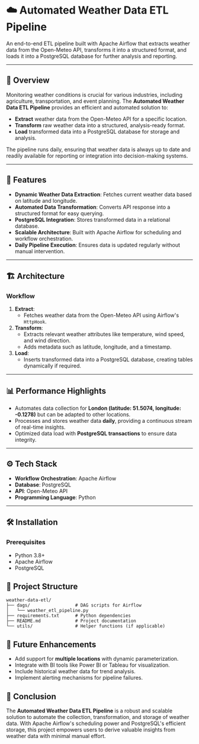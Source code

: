 # ☁️ Automated Weather Data ETL Pipeline  

An end-to-end ETL pipeline built with Apache Airflow that extracts weather data from the Open-Meteo API, transforms it into a structured format, and loads it into a PostgreSQL database for further analysis and reporting.  

---

## 🌟 Overview  

Monitoring weather conditions is crucial for various industries, including agriculture, transportation, and event planning. The **Automated Weather Data ETL Pipeline** provides an efficient and automated solution to:  
- **Extract** weather data from the Open-Meteo API for a specific location.  
- **Transform** raw weather data into a structured, analysis-ready format.  
- **Load** transformed data into a PostgreSQL database for storage and analysis.  

The pipeline runs daily, ensuring that weather data is always up to date and readily available for reporting or integration into decision-making systems.

---

## 🚀 Features  

- **Dynamic Weather Data Extraction**: Fetches current weather data based on latitude and longitude.  
- **Automated Data Transformation**: Converts API response into a structured format for easy querying.  
- **PostgreSQL Integration**: Stores transformed data in a relational database.  
- **Scalable Architecture**: Built with Apache Airflow for scheduling and workflow orchestration.  
- **Daily Pipeline Execution**: Ensures data is updated regularly without manual intervention.  

---

## 🏗️ Architecture  

### Workflow  
1. **Extract**:  
   - Fetches weather data from the Open-Meteo API using Airflow's `HttpHook`.  
2. **Transform**:  
   - Extracts relevant weather attributes like temperature, wind speed, and wind direction.  
   - Adds metadata such as latitude, longitude, and a timestamp.  
3. **Load**:  
   - Inserts transformed data into a PostgreSQL database, creating tables dynamically if required.  

---

## 📊 Performance Highlights  

- Automates data collection for **London (latitude: 51.5074, longitude: -0.1278)** but can be adapted to other locations.  
- Processes and stores weather data **daily**, providing a continuous stream of real-time insights.  
- Optimized data load with **PostgreSQL transactions** to ensure data integrity.  

---

## ⚙️ Tech Stack  

- **Workflow Orchestration**: Apache Airflow  
- **Database**: PostgreSQL  
- **API**: Open-Meteo API  
- **Programming Language**: Python  

---

## 🛠️ Installation  

### Prerequisites  
- Python 3.8+  
- Apache Airflow  
- PostgreSQL  


## 📂 Project Structure  

```plaintext  
weather-data-etl/  
├── dags/                 # DAG scripts for Airflow  
│   └── weather_etl_pipeline.py  
├── requirements.txt      # Python dependencies  
├── README.md             # Project documentation  
└── utils/                # Helper functions (if applicable)  
```  

## 🔮 Future Enhancements  

- Add support for **multiple locations** with dynamic parameterization.  
- Integrate with BI tools like Power BI or Tableau for visualization.  
- Include historical weather data for trend analysis.  
- Implement alerting mechanisms for pipeline failures.  


## 🏁 Conclusion  

The **Automated Weather Data ETL Pipeline** is a robust and scalable solution to automate the collection, transformation, and storage of weather data. With Apache Airflow's scheduling power and PostgreSQL's efficient storage, this project empowers users to derive valuable insights from weather data with minimal manual effort.  
